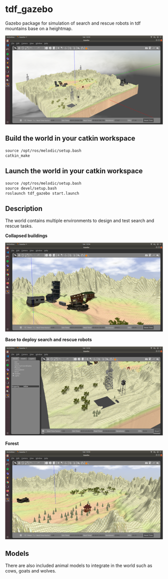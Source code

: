 # tdf_gazebo
Gazebo package for simulation of search and rescue robots in tdf mountains base on a heightmap.

![tdf_world](img/world.png)

## Build the world in your catkin workspace
```
source /opt/ros/melodic/setup.bash
catkin_make
```

## Launch the world in your catkin workspace
```
source /opt/ros/melodic/setup.bash
source devel/setup.bash
roslaunch tdf_gazebo start.launch
```

## Description
The world contains multiple environments to design and test search and rescue tasks.

**Collapsed buildings**

![tdf_world](img/ruins.png)

**Base to deploy search and rescue robots**

![tdf_world](img/base.png)

**Forest**

![tdf_world](img/forest.png)

## Models
There are also included animal models to integrate in the world such as cows, goats and wolves. 

